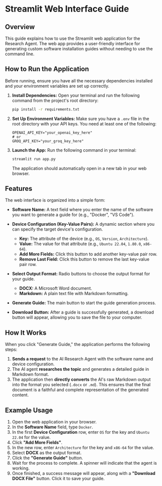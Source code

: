 # Streamlit Web Interface Guide

## Overview

This guide explains how to use the Streamlit web application for the Research Agent. The web app provides a user-friendly interface for generating custom software installation guides without needing to use the command line.

## How to Run the Application

Before running, ensure you have all the necessary dependencies installed and your environment variables are set up correctly.

1.  **Install Dependencies:**
    Open your terminal and run the following command from the project's root directory:
    ```bash
    pip install -r requirements.txt
    ```

2.  **Set Up Environment Variables:**
    Make sure you have a `.env` file in the root directory with your API keys. You need at least one of the following:
    ```
    OPENAI_API_KEY="your_openai_key_here"
    # or
    GROQ_API_KEY="your_groq_key_here"
    ```

3.  **Launch the App:**
    Run the following command in your terminal:
    ```bash
    streamlit run app.py
    ```
    The application should automatically open in a new tab in your web browser.

## Features

The web interface is organized into a simple form:

-   **Software Name:** A text field where you enter the name of the software you want to generate a guide for (e.g., "Docker", "VS Code").

-   **Device Configuration (Key-Value Pairs):** A dynamic section where you can specify the target device's configuration.
    -   **Key:** The attribute of the device (e.g., `OS`, `Version`, `Architecture`).
    -   **Value:** The value for that attribute (e.g., `Ubuntu 22.04`, `1.80.0`, `x86-64`).
    -   **Add More Fields:** Click this button to add another key-value pair row.
    -   **Remove Last Field:** Click this button to remove the last key-value pair row.

-   **Select Output Format:** Radio buttons to choose the output format for your guide.
    -   **DOCX:** A Microsoft Word document.
    -   **Markdown:** A plain text file with Markdown formatting.

-   **Generate Guide:** The main button to start the guide generation process.

-   **Download Button:** After a guide is successfully generated, a download button will appear, allowing you to save the file to your computer.

## How It Works

When you click "Generate Guide," the application performs the following steps:

1.  **Sends a request** to the AI Research Agent with the software name and device configuration.
2.  The AI agent **researches the topic** and generates a detailed guide in Markdown format.
3.  The application then **directly converts** the AI's raw Markdown output into the format you selected (`.docx` or `.md`). This ensures that the final document is a faithful and complete representation of the generated content.

## Example Usage

1.  Open the web application in your browser.
2.  In the **Software Name** field, type `Docker`.
3.  In the first **Device Configuration** row, enter `OS` for the key and `Ubuntu 22.04` for the value.
4.  Click **"Add More Fields"**.
5.  In the new row, enter `Architecture` for the key and `x86-64` for the value.
6.  Select **DOCX** as the output format.
7.  Click the **"Generate Guide"** button.
8.  Wait for the process to complete. A spinner will indicate that the agent is working.
9.  Once finished, a success message will appear, along with a **"Download DOCX File"** button. Click it to save your guide.
